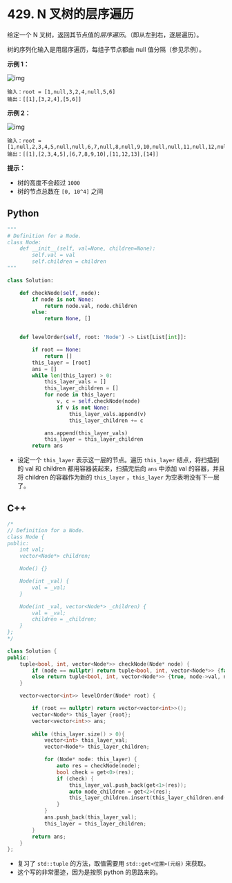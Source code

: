 # 429. N 叉树的层序遍历

给定一个 N 叉树，返回其节点值的*层序遍历*。（即从左到右，逐层遍历）。

树的序列化输入是用层序遍历，每组子节点都由 null 值分隔（参见示例）。

**示例 1：**

![img](https://assets.leetcode.com/uploads/2018/10/12/narytreeexample.png)

```
输入：root = [1,null,3,2,4,null,5,6]
输出：[[1],[3,2,4],[5,6]]
```

**示例 2：**

![img](https://assets.leetcode.com/uploads/2019/11/08/sample_4_964.png)

```
输入：root = [1,null,2,3,4,5,null,null,6,7,null,8,null,9,10,null,null,11,null,12,null,13,null,null,14]
输出：[[1],[2,3,4,5],[6,7,8,9,10],[11,12,13],[14]]
```

**提示：**

- 树的高度不会超过 `1000`
- 树的节点总数在 `[0, 10^4]` 之间



## Python

```python
"""
# Definition for a Node.
class Node:
    def __init__(self, val=None, children=None):
        self.val = val
        self.children = children
"""

class Solution:

    def checkNode(self, node):
        if node is not None:
            return node.val, node.children
        else:
            return None, []


    def levelOrder(self, root: 'Node') -> List[List[int]]:

        if root == None:
            return []
        this_layer = [root]
        ans = []
        while len(this_layer) > 0:
            this_layer_vals = []
            this_layer_children = []
            for node in this_layer:
                v, c = self.checkNode(node)
                if v is not None:
                    this_layer_vals.append(v)
                    this_layer_children += c

            ans.append(this_layer_vals)
            this_layer = this_layer_children
        return ans 
```

- 设定一个 `this_layer` 表示这一层的节点。遍历 `this_layer` 结点，将扫描到的 val 和 children 都用容器装起来，扫描完后向 `ans` 中添加 val 的容器，并且将 children 的容器作为新的 `this_layer` ，`this_layer` 为空表明没有下一层了。

## C++ 

```cpp
/*
// Definition for a Node.
class Node {
public:
    int val;
    vector<Node*> children;

    Node() {}

    Node(int _val) {
        val = _val;
    }

    Node(int _val, vector<Node*> _children) {
        val = _val;
        children = _children;
    }
};
*/

class Solution {
public:
    tuple<bool, int, vector<Node*>> checkNode(Node* node) {
        if (node == nullptr) return tuple<bool, int, vector<Node*>> {false, 0, vector<Node*>()};
        else return tuple<bool, int, vector<Node*>> {true, node->val, node->children};
    }

    vector<vector<int>> levelOrder(Node* root) {

        if (root == nullptr) return vector<vector<int>>();
        vector<Node*> this_layer {root};
        vector<vector<int>> ans;
        
        while (this_layer.size() > 0){
            vector<int> this_layer_val;
            vector<Node*> this_layer_children;

            for (Node* node: this_layer) {
                auto res = checkNode(node);
                bool check = get<0>(res);
                if (check) {
                    this_layer_val.push_back(get<1>(res));
                    auto node_children = get<2>(res);
                    this_layer_children.insert(this_layer_children.end(), node_children.begin(), node_children.end());
                }
            }
            ans.push_back(this_layer_val);
            this_layer = this_layer_children;
        }
        return ans;
    }
};
```

- 复习了 `std::tuple` 的方法，取值需要用 `std::get<位置>(元组)` 来获取。
- 这个写的非常墨迹，因为是按照 python 的思路来的。